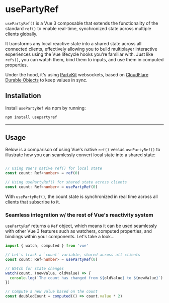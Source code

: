 # usePartyRef

`usePartyRef()` is a Vue 3 composable that extends the functionality of the standard `ref()` to enable real-time, synchronized state across multiple clients globally.

It transforms any local reactive state into a shared state across all connected clients, effectively allowing you to build multiplayer interactive experiences using the Vue lifecycle hooks you're familiar with. Just like `refs()`, you can watch them, bind them to inputs, and use them in computed properties.

Under the hood, it's using [PartyKit](https://www.partykit.io/) websockets, based on [CloudFlare Durable Objects](https://developers.cloudflare.com/durable-objects/) to keep values in sync.

## Installation

Install `usePartyRef` via npm by running:

```bash
npm install usepartyref
```

---

## Usage

Below is a comparison of using Vue's native `ref()` versus `usePartyRef()` to illustrate how you can seamlessly convert local state into a shared state:

```ts

// Using Vue's native ref() for local state
const count: Ref<number> = ref(0)

// Using usePartyRef() for shared state across clients
const count: Ref<number> = usePartyRef(0)

```
With `usePartyRef()`, the count state is synchronized in real time across all clients that subscribe to it.

### Seamless integration w/ the rest of Vue's reactivity system

`usePartyRef` returns a `Ref` object, which means it can be used seamlessly with other Vue 3 features such as watchers, computed properties, and bindings within your components. Let's take a look...

```ts
import { watch, computed } from 'vue'

// Let's track a `count` variable, shared across all clients
const count: Ref<number> = usePartyRef(0)

// Watch for state changes
watch(count, (newValue, oldValue) => {
  console.log(`The count has changed from ${oldValue} to ${newValue}`)
})

// Compute a new value based on the count
const doubledCount = computed(() => count.value * 2)

```
